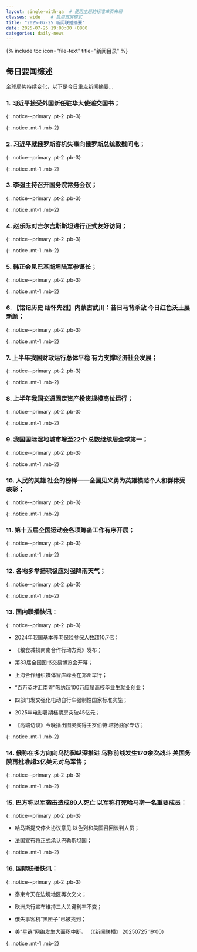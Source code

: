 ```yaml
---
layout: single-with-ga  # 使用主题的标准单页布局
classes: wide    # 启用宽屏模式
title: "2025-07-25 新闻联播摘要"
date: 2025-07-25 19:00:00 +0800
categories: daily-news
---
```


{% include toc icon="file-text" title="新闻目录" %}
   
## 每日要闻综述

全球局势持续变化，以下是今日重点新闻摘要...

### 1. 习近平接受外国新任驻华大使递交国书； 

{: .notice--primary .pt-2 .pb-3}

{: .notice .mt-1 .mb-2}

### 2. 习近平就俄罗斯客机失事向俄罗斯总统致慰问电； 

{: .notice--primary .pt-2 .pb-3}

{: .notice .mt-1 .mb-2}

### 3. 李强主持召开国务院常务会议； 

{: .notice--primary .pt-2 .pb-3}

{: .notice .mt-1 .mb-2}

### 4. 赵乐际对吉尔吉斯斯坦进行正式友好访问； 

{: .notice--primary .pt-2 .pb-3}

{: .notice .mt-1 .mb-2}

### 5. 韩正会见巴基斯坦陆军参谋长； 

{: .notice--primary .pt-2 .pb-3}

{: .notice .mt-1 .mb-2}

### 6. 【铭记历史 缅怀先烈】内蒙古武川：昔日马背杀敌 今日红色沃土展新颜； 

{: .notice--primary .pt-2 .pb-3}

{: .notice .mt-1 .mb-2}

### 7. 上半年我国财政运行总体平稳 有力支撑经济社会发展； 

{: .notice--primary .pt-2 .pb-3}

{: .notice .mt-1 .mb-2}

### 8. 上半年我国交通固定资产投资规模高位运行； 

{: .notice--primary .pt-2 .pb-3}

{: .notice .mt-1 .mb-2}

### 9. 我国国际湿地城市增至22个 总数继续居全球第一； 

{: .notice--primary .pt-2 .pb-3}

{: .notice .mt-1 .mb-2}

### 10. 人民的英雄 社会的榜样——全国见义勇为英雄模范个人和群体受表彰； 

{: .notice--primary .pt-2 .pb-3}

{: .notice .mt-1 .mb-2}

### 11. 第十五届全国运动会各项筹备工作有序开展； 

{: .notice--primary .pt-2 .pb-3}

{: .notice .mt-1 .mb-2}

### 12. 各地多举措积极应对强降雨天气； 

{: .notice--primary .pt-2 .pb-3}

{: .notice .mt-1 .mb-2}

### 13. 国内联播快讯： 

{: .notice--primary .pt-2 .pb-3}

- 2024年我国基本养老保险参保人数超10.7亿；

- 《粮食减损南南合作行动方案》发布；

- 第33届全国图书交易博览会开幕；

- 上海合作组织媒体智库峰会在郑州举行；

- “百万英才汇南粤”吸纳超100万应届高校毕业生就业创业；

- 四部门发文强化电动自行车强制性国家标准实施；

- 2025年电影暑期档票房突破45亿元；

- 《高端访谈》今晚播出图灵奖得主罗伯特·塔扬独家专访；

{: .notice .mt-1 .mb-2}

### 14. 俄称在多方向向乌防御纵深推进 乌称前线发生170余次战斗 美国务院再批准超3亿美元对乌军售； 

{: .notice--primary .pt-2 .pb-3}

{: .notice .mt-1 .mb-2}

### 15. 巴方称以军袭击造成89人死亡 以军称打死哈马斯一名重要成员： 

{: .notice--primary .pt-2 .pb-3}

- 哈马斯提交停火协议意见 以色列和美国召回谈判人员；

- 法国宣布将正式承认巴勒斯坦国；

{: .notice .mt-1 .mb-2}

### 16. 国际联播快讯： 

{: .notice--primary .pt-2 .pb-3}

- 泰柬今天在边境地区再次交火；

- 欧洲央行宣布维持三大关键利率不变；

- 俄失事客机“黑匣子”已被找到；

- 美“星链”网络发生大面积中断。 （《新闻联播》 20250725 19:00）

{: .notice .mt-1 .mb-2}